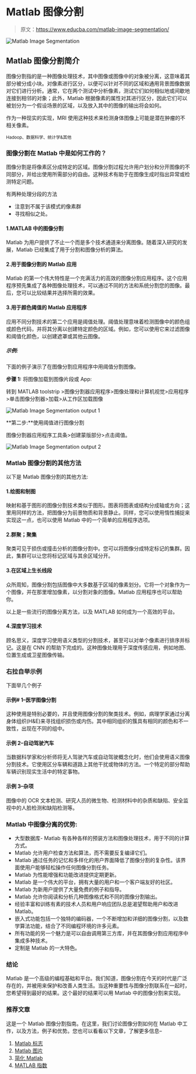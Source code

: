 # Matlab 图像分割

> 原文：<https://www.educba.com/matlab-image-segmentation/>

![Matlab Image Segmentation](img/90975388bb8fb9f734c3a3901a80e114.png)



## Matlab 图像分割简介

图像分割指的是一种图像处理技术，其中图像或图像中的对象被分离，这意味着其部分被分成小块。对像素进行区分，以便可以针对不同的区域和通用背景图像数据对它们进行分析。通常，它在两个测试中分析像素，测试它们如何相似地或间歇地连接到相邻的对象；此外，Matlab 根据像素的属性对其进行区分，因此它们可以被划分为一个假设场景的区域，以及放入其中的图像的输出将会如何。

作为一种现实的实现，MRI 使用这种技术来检测身体图像上可能是潜在肿瘤的不相关像素。

<small>Hadoop、数据科学、统计学&其他</small>

### 图像分割在 Matlab 中是如何工作的？

图像分割是将像素区分成特定的区域。图像分割过程允许用户划分和分开图像的不同部分，并给出使用所需部分的自由。这种技术有助于在图像生成时指出异常或检测特定问题。

有两种处理分段的方法

*   注意到不属于该模式的像素群
*   寻找相似之处。

#### 1.MATLAB 中的图像分割

Matlab 为用户提供了不止一个而是多个技术通道来分离图像。随着深入研究的发展，Matlab 已经集成了用于分割和图像分析的算法。

#### 2.用于图像分割的 Matlab 应用

Matlab 的第一个伟大特性是一个充满活力的高效的图像分割应用程序。这个应用程序预先集成了各种图像处理技术，可以通过不同的方法和系统分割您的图像。最后，您可以比较结果并选择所需的效果。

#### 3.用于颜色阈值的 Matlab 应用程序

应用不同分割技术的第二个应用是阈值处理。阈值处理意味着检测图像中的颜色组或颜色代码，并将其分离以创建特定颜色的区域。例如，您可以使用它来过滤图像和阈值化颜色，以创建遮罩或其他云图像。

##### 示例:

下面的例子演示了在图像分割应用程序中用阈值分割图像。

**步骤 1:** 将图像加载到图像片段或 App:

转到 MATLAB toolstrip >图像分割器应用程序>图像处理和计算机视觉>应用程序>单击图像分割器>加载>从工作区加载图像

![Matlab Image Segmentation output 1](img/3d53a2733095f2ac1db5a24ff80cd30f.png)



**第二步:**使用阈值进行图像分割

图像分割器应用程序工具条>创建蒙版部分>点击阈值。

![Matlab Image Segmentation output 2](img/de94fcc2b3f5c483081b32cee763aa16.png)



### Matlab 图像分割的其他方法

以下是 Matlab 图像分割的其他方法:

#### 1.绘图和制图

映射和基于图形的图像分割技术类似于图形。图表将图表或结构分成轴或方向；这里用同样的方法，把图像分为前景物质和背景静止。同样，您可以使用惰性捕捉来实现这一点，也可以使用 Matlab 中的一个简单的应用程序选项。

#### 2.群聚；聚集

聚类可见于损伤或撞击分析的图像分割中。您可以将图像分成特定标记的集群。因此，集群可以让您将标记区域与其余区域分开。

#### 3.在区域上生长线段

众所周知，图像分割包括图像中大多数基于区域的像素划分。它将一个对象作为一个图像，并在那里增加像素，以分割对象的图像。Matlab 应用程序也可以帮助你。

以上是一些流行的图像分离方法，以及 MATLAB 如何成为一个高效的平台。

#### 4.深度学习技术

顾名思义，深度学习使用语义类型的分割技术，甚至可以对单个像素进行排序并标记。这是在 CNN 的帮助下完成的。这种图像处理用于深度传感应用，例如地图、位置生成或卫星图像传输。

### 右拉自举示例

下面举几个例子

#### 示例# 1–医学图像分割

这种使用是特别必要的，并且使用图像分割的聚类技术。例如，病理学家通过分离身体组织(H&E)来寻找组织损伤或内伤。其中相同组织的簇具有相同的颜色和不一致性，出现在不同的组中。

#### 示例 2–自动驾驶汽车

当数据科学家和分析师将无人驾驶汽车或自动驾驶概念化时，他们会使用语义图像分割技术。它使用区分车辆和道路上其他干扰或物体的方法。一个特定的部分帮助车辆识别现实生活中的特定事物。

#### 示例 3–杂项

图像中的 OCR 文本检测、研究人员的微生物、检测材料中的杂质和缺陷、安全监视中的人脸检测和缺陷检测等。

### Matlab 中图像分离的优势:

*   大型数据库- Matlab 有各种各样的预装方法和图像处理技术，用于不同的计算方式。
*   Matlab 允许用户检查方法和算法，而不需要反复编译它们。
*   Matlab 通过任务的记忆和多样化的用户界面降低了图像分割的复杂性。该界面使用户能够轻松操作任何图像分割任务。
*   Matlab 为性能增强和功能改进提供定期更新。
*   Matlab 是一个伟大的平台，拥有大量的用户和一个客户端友好的社区。
*   Matlab 为新用户提供了大量免费的例子和指导。
*   Matlab 允许你阅读和分析几种图像格式和不同的图像分割输出。
*   经验丰富和训练有素的技术人员和用户响应团队总是渴望帮助用户和改进 Matlab。
*   嵌入式功能包括一个独特的编码器，一个不断增加和详细的图像分割，以及数学算法功能，结合了不同编程环境的许多元素。
*   所有功能的另一个魅力是可以自由调用第三方库，并在其图像分割应用程序中集成多种技术。
*   定制是 Matlab 的一大特色。

### 结论

Matlab 是一个高级的编程基础和平台。我们知道，图像分割在今天的时代是广泛存在的，并被用来保护和改善人类生活。当这种重要性与图像分割联系在一起时，您希望得到最好的结果。这个最好的结果可以用 Matlab 中的图像分割来实现。

### 推荐文章

这是一个 Matlab 图像分割指南。在这里，我们讨论图像分割如何在 Matlab 中工作，以及方法，例子和优势。您也可以看看以下文章，了解更多信息–

1.  [Matlab 标志](https://www.educba.com/matlab-flag/)
2.  [Matlab 图片](https://www.educba.com/matlab-images/)
3.  [简化 Matlab](https://www.educba.com/simplify-matlab/)
4.  [MATLAB 指数](https://www.educba.com/matlab-exponential/)





